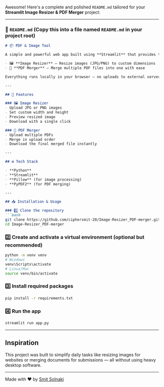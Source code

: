 Awesome! Here's a complete and polished `README.md` tailored for your **Streamlit Image Resizer & PDF Merger** project:

---

### 📄 `README.md` (Copy this into a file named `README.md` in your project root)

````markdown
# 📦 PDF & Image Tool

A simple and powerful web app built using **Streamlit** that provides two core utilities:

- 🖼️ **Image Resizer** – Resize images (JPG/PNG) to custom dimensions
- 📄 **PDF Merger** – Merge multiple PDF files into one with ease

Everything runs locally in your browser — no uploads to external servers!

---

## 🚀 Features

### 🖼️ Image Resizer
- Upload JPG or PNG images
- Set custom width and height
- Preview resized image
- Download with a single click

### 📄 PDF Merger
- Upload multiple PDFs
- Merge in upload order
- Download the final merged file instantly

---

## ⚙️ Tech Stack

- **Python**
- **Streamlit**
- **Pillow** (for image processing)
- **PyPDF2** (for PDF merging)

---

## 📥 Installation & Usage

### 1️⃣ Clone the repository
```bash
git clone https://github.com/ciphersmit-20/Image-Resizer_PDF-merger.git
cd Image-Resizer_PDF-merger
````

### 2️⃣ Create and activate a virtual environment (optional but recommended)

```bash
python -m venv venv
# Windows
venv\Scripts\activate
# Linux/Mac
source venv/bin/activate
```

### 3️⃣ Install required packages

```bash
pip install -r requirements.txt
```

### 4️⃣ Run the app

```bash
streamlit run app.py
```

---

##  Inspiration

This project was built to simplify daily tasks like resizing images for websites or merging documents for submissions — all without using heavy desktop software.

---

Made with ❤️ by [Smit Solnaki](https://github.com/ciphersmit-20)
